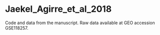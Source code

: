 # Jaekel_Agirre_et_al_2018
Code and data from the manuscript. 
Raw data available at GEO accession GSE118257. 


